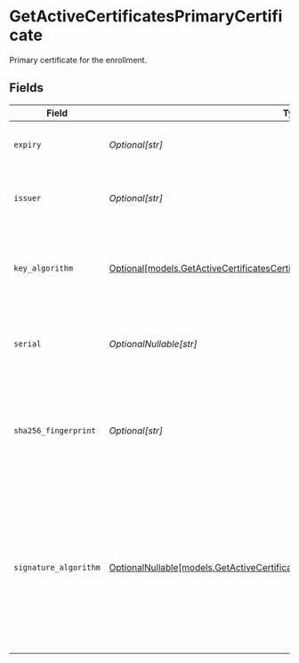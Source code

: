 # GetActiveCertificatesPrimaryCertificate

Primary certificate for the enrollment.


## Fields

| Field                                                                                                                                                            | Type                                                                                                                                                             | Required                                                                                                                                                         | Description                                                                                                                                                      |
| ---------------------------------------------------------------------------------------------------------------------------------------------------------------- | ---------------------------------------------------------------------------------------------------------------------------------------------------------------- | ---------------------------------------------------------------------------------------------------------------------------------------------------------------- | ---------------------------------------------------------------------------------------------------------------------------------------------------------------- |
| `expiry`                                                                                                                                                         | *Optional[str]*                                                                                                                                                  | :heavy_minus_sign:                                                                                                                                               | The expiration date for the certificate.                                                                                                                         |
| `issuer`                                                                                                                                                         | *Optional[str]*                                                                                                                                                  | :heavy_minus_sign:                                                                                                                                               | Entity that has verified the certificate's contents.                                                                                                             |
| `key_algorithm`                                                                                                                                                  | [Optional[models.GetActiveCertificatesCertificatesResponseKeyAlgorithm]](../models/getactivecertificatescertificatesresponsekeyalgorithm.md)                     | :heavy_minus_sign:                                                                                                                                               | The key algorithm of the certificate. This is either `ECDSA` or `RSA`.                                                                                           |
| `serial`                                                                                                                                                         | *OptionalNullable[str]*                                                                                                                                          | :heavy_minus_sign:                                                                                                                                               | Serial number that uniquely identifies each certificate.                                                                                                         |
| `sha256_fingerprint`                                                                                                                                             | *Optional[str]*                                                                                                                                                  | :heavy_minus_sign:                                                                                                                                               | A digital fingerprint, formatted as 32 pairs of hexadecimal digits separated by ':'.                                                                             |
| `signature_algorithm`                                                                                                                                            | [OptionalNullable[models.GetActiveCertificatesCertificatesResponseSignatureAlgorithm]](../models/getactivecertificatescertificatesresponsesignaturealgorithm.md) | :heavy_minus_sign:                                                                                                                                               | Indicates the SHA (Secure Hash Algorithm) function. You can use either `SHA-1` for a 160-bit (20-byte) hash or `SHA-256` for a 256-bit (32-byte) hash.           |